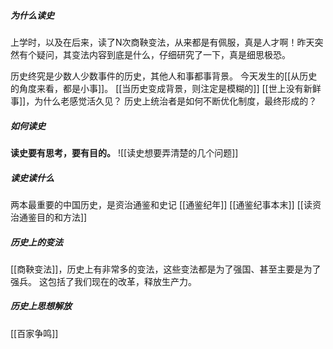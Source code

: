 ##### 为什么读史
上学时，以及在后来，读了N次商鞅变法，从来都是有佩服，真是人才啊！昨天突然有个疑问，其变法内容到底是什么，仔细研究了一下，真是细思极恐。

历史终究是少数人少数事件的历史，其他人和事都事背景。
今天发生的[[从历史的角度来看，都是小事]]。
[[当历史变成背景，则注定是模糊的]]
[[世上没有新鲜事]]，为什么老感觉活久见？
历史上统治者是如何不断优化制度，最终形成的？

##### 如何读史
**读史要有思考，要有目的。**
![[读史想要弄清楚的几个问题]]

##### 读史读什么
两本最重要的中国历史，是资治通鉴和史记
[[通鉴纪年]]
[[通鉴纪事本末]]
[[读资治通鉴目的和方法]]

##### 历史上的变法
[[商鞅变法]]，历史上有非常多的变法，这些变法都是为了强国、甚至主要是为了强兵。
这包括了我们现在的改革，释放生产力。

##### 历史上思想解放
[[百家争鸣]]












